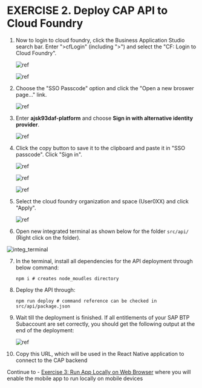 # EXERCISE 2. Deploy CAP API to Cloud Foundry
<!--
1. Set a custom _API_KEY_ (preferably a string generated on your machine) in your `src/api/mta.yaml` which will be used as simple authorization for the React Native app (and as well during testing via an API Platform like Postman setting the _API_KEY_ as header `api-key`. It is akin to any password. Users can also choose to keep it as the default value in the code.

   ```yaml
   ...
   modules:
   - name:  smart-converter-api-srv-${space}
      type: nodejs
      path: gen/srv
      parameters:
         buildpack: nodejs_buildpack
      build-parameters:
         builder: npm-ci
      provides:
         - name: srv-api # required by consumers of CAP services (e.g. approuter)
         properties:
            srv-url: ${default-url}
      requires:
         - name: smart-converter-api-db
         - name: smart-converter-api-auth
         - name: smart-converter-aicore-dest
      properties:
         API_KEY: <YOUR_API_KEY>
      ...
   ```
-->
1. Now to login to cloud foundry, click the Business Application Studio search bar. Enter ">cfLogin" (including ">") and select the "CF: Login to Cloud Foundry".

   ![ref](../assets/step1cflogin.png)

   ![ref](../assets/step2cflogin.png)

2. Choose the "SSO Passcode" option and click the "Open a new broswer page..." link.

   ![ref](../assets/step3cflogin.png)

3. Enter **ajsk93daf-platform** and choose **Sign in with alternative identity provider**.

   ![ref](../assets/step4cflogin.png)

4. Click the copy button to save it to the clipboard and paste it in "SSO passcode". Click "Sign in".

   ![ref](../assets/step5_1cflogin.png)

   ![ref](../assets/step5_1cflogina.png)

   ![ref](../assets/step5cflogin.png)

5. Select the cloud foundry organization and space (User0XX) and click "Apply".

   ![ref](../assets/step6cflogin.png)

6. Open new integrated terminal as shown below for the folder `src/api/` (Right click on the folder).

  ![integ_terminal](../assets/open_integ_terminal.png)

7. In the terminal, install all dependencies for the API deployment through below command:
   ```console
   npm i # creates node_moudles directory
   ```
8. Deploy the API through:
   ```console
   npm run deploy # command reference can be checked in src/api/package.json
   ```

9. Wait till the deployment is finished. If all entitlements of your SAP BTP Subaccount are set correctly, you should get the following output at the end of the deployment:

   ![ref](../assets/URLAPICAP.png)

10. Copy this URL, which will be used in the React Native application to connect to the CAP backend


Continue to - [Exercise 3: Run App Locally on Web Browser](../ex3.3/README.md) where you will enable the mobile app to run locally on mobile devices
